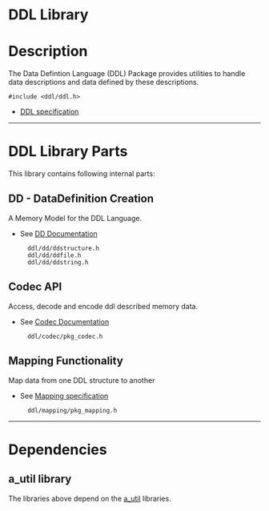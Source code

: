 <!---
Copyright @ 2021 VW Group. All rights reserved.

This Source Code Form is subject to the terms of the Mozilla
Public License, v. 2.0. If a copy of the MPL was not distributed
with this file, You can obtain one at https://mozilla.org/MPL/2.0/.
-->

# DDL Library

# Description

The Data Defintion Language (DDL) Package provides utilities to handle data descriptions and data defined by these descriptions.

    #include <ddl/ddl.h>

* [DDL specification](ddl/ddl_specification.md)




_____________________

# DDL Library Parts

This library contains following internal parts:

## DD - DataDefinition Creation

A Memory Model for the DDL Language.

* See [DD Documentation](ddl/dd.md)

        ddl/dd/ddstructure.h
        ddl/dd/ddfile.h
        ddl/dd/ddstring.h



## Codec API

Access, decode and encode ddl described memory data.

* See [Codec Documentation](ddl/codec.md)

        ddl/codec/pkg_codec.h


## Mapping Functionality

Map data from one DDL structure to another

* See [Mapping specification](ddl/mapping_specification.md)

        ddl/mapping/pkg_mapping.h

________________________

# Dependencies

## a_util library

The libraries above depend on the [a_util](a_util.md) libraries.
